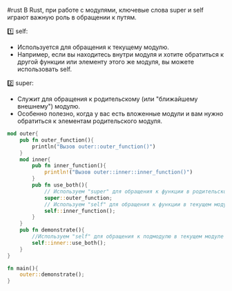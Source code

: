 
#rust 
В Rust, при работе с модулями, ключевые слова super и self играют важную роль в обращении к путям.

1️⃣ self:

- Используется для обращения к текущему модулю.
- Например, если вы находитесь внутри модуля и хотите обратиться к другой функции или элементу этого же модуля, вы можете использовать self.

2️⃣ super:

- Служит для обращения к родительскому (или "ближайшему внешнему") модулю.
- Особенно полезно, когда у вас есть вложенные модули и вам нужно обратиться к элементам родительского модуля.

```rust
mod outer{
    pub fn outer_function(){
        println("Вызов outer::outer_function()")
    }
    mod inner{
        pub fn inner_function(){
            println!("Вызов outer::inner::inner_function()")
        }
        pub fn use_both(){
            // Используем "super" для обращения к функции в родительском модуле
            super::outer_function;
            // Используем "self" для обращения к функции в текущем модуле
            self::inner_function();
        }
    }
    pub fn demonstrate(){
        //Используем "self" для обращения к подмодулю в текущем модуле
        self::inner::use_both();
    }
}

fn main(){
    outer::demonstrate();
}
```